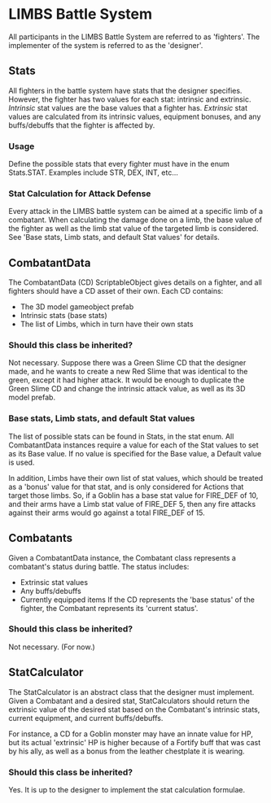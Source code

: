 # LIMBS Battle System
All participants in the LIMBS Battle System are referred to as 'fighters'.
The implementer of the system is referred to as the 'designer'.

## Stats
All fighters in the battle system have stats that the designer specifies. However, the fighter has two values for each stat: intrinsic and extrinsic. *Intrinsic* stat values are the base values that a fighter has. *Extrinsic* stat values are calculated from its intrinsic values, equipment bonuses, and any buffs/debuffs that the fighter is affected by.

### Usage
Define the possible stats that every fighter must have in the enum Stats.STAT. Examples include STR, DEX, INT, etc...

### Stat Calculation for Attack Defense
Every attack in the LIMBS battle system can be aimed at a specific limb of a combatant. When calculating the damage done on a limb, the base value of the fighter as well as the limb stat value of the targeted limb is considered. See 'Base stats, Limb stats, and default Stat values' for details.

## CombatantData 
The CombatantData (CD) ScriptableObject gives details on a fighter, and all fighters should have a CD asset of their own. Each CD contains:
* The 3D model gameobject prefab
* Intrinsic stats (base stats)
* The list of Limbs, which in turn have their own stats

### Should this class be inherited?
Not necessary. Suppose there was a Green Slime CD that the designer made, and he wants to create a new Red Slime that was identical to the green, except it had higher attack. It would be enough to duplicate the Green Slime CD and change the intrinsic attack value, as well as its 3D model prefab.

### Base stats, Limb stats, and default Stat values
The list of possible stats can be found in Stats, in the stat enum. All CombatantData instances require a value for each of the Stat values to set as its Base value. If no value is specified for the Base value, a Default value is used.

In addition, Limbs have their own list of stat values, which should be treated as a 'bonus' value for that stat, and is only considered for Actions that target those limbs. So, if a Goblin has a base stat value for FIRE_DEF of 10, and their arms have a Limb stat value of FIRE_DEF 5, then any fire attacks against their arms would go against a total FIRE_DEF of 15.


## Combatants
Given a CombatantData instance, the Combatant class represents a combatant's status during battle. The status includes:
* Extrinsic stat values
* Any buffs/debuffs
* Currently equipped items
If the CD represents the 'base status' of the fighter, the Combatant represents its 'current status'.

### Should this class be inherited?
Not necessary. (For now.)

## StatCalculator
The StatCalculator is an abstract class that the designer must implement. Given a Combatant and a desired stat, StatCalculators should return the extrinsic value of the desired stat based on the Combatant's intrinsic stats, current equipment, and current buffs/debuffs.

For instance, a CD for a Goblin monster may have an innate value for HP, but its actual 'extrinsic' HP is higher because of a Fortify buff that was cast by his ally, as well as a bonus from the leather chestplate it is wearing. 

### Should this class be inherited?
Yes. It is up to the designer to implement the stat calculation formulae.
